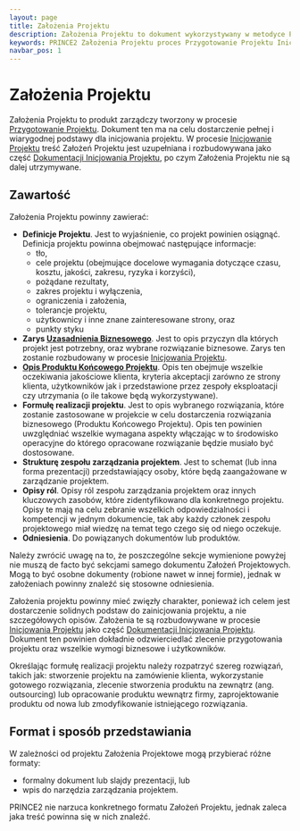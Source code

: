 ```yaml
---
layout: page
title: Założenia Projektu
description: Założenia Projektu to dokument wykorzystywany w metodyce PRINCE2 do dostarczenia pełnej i wiarygodnej podstawy dla inicjowania projektu. Dokument ten wytwarzany jest w procesie Przygotowanie Projektu.
keywords: PRINCE2 Założenia Projektu proces Przygotowanie Projektu Inicjowanie Dokumentacja Inicjowania
navbar_pos: 1
---
```


# Założenia Projektu

Założenia Projektu to produkt zarządczy tworzony w procesie [Przygotowanie Projektu](/prince2/przygotowanie-projektu). Dokument ten ma na celu dostarczenie
pełnej i wiarygodnej podstawy dla inicjowania projektu. W procesie [Inicjowanie Projektu](/prince2/inicjowanie-projektu) treść Założeń Projektu
jest uzupełniana i rozbudowywana jako część [Dokumentacji Inicjowania Projektu](/prince2/opisy-produktow-zarzadczych/dokumentacja-inicjowania-projektu), po czym Założenia Projektu
nie są dalej utrzymywane.

## Zawartość

Założenia Projektu powinny zawierać:

  * **Definicje Projektu**. Jest to wyjaśnienie, co projekt powinien osiągnąć. Definicja projektu powinna obejmować następujące informacje:
    * tło,
    * cele projektu (obejmujące docelowe wymagania dotyczące czasu, kosztu, jakości, zakresu, ryzyka i korzyści),
    * pożądane rezultaty,
    * zakres projektu i wyłączenia,
    * ograniczenia i założenia,
    * tolerancje projektu,
    * użytkownicy i inne znane zainteresowane strony, oraz
    * punkty styku
  * **Zarys [Uzasadnienia Biznesowego](/prince2/opisy-produktow-zarzadczych/uzasadnienie-biznesowe)**. Jest to opis przyczyn dla których projekt jest potrzebny, oraz
wybrane rozwiązanie biznesowe. Zarys ten zostanie rozbudowany w procesie [Inicjowania Projektu](/prince2/inicjowanie-projektu).
  * **[Opis Produktu Końcowego Projektu](/prince2/opisy-produktow-zarzadczych/opis-produktu-koncowego-projektu)**. Opis ten obejmuje wszelkie oczekiwania jakościowe klienta, kryteria akceptacji zarówno ze strony
klienta, użytkowników jak i przedstawione przez zespoły eksploatacji czy utrzymania (o ile takowe będą wykorzystywane).
  * **Formułę realizacji projektu**. Jest to opis wybranego rozwiązania, które zostanie zastosowane w projekcie w celu dostarczenia rozwiązania
biznesowego (Produktu Końcowego Projektu). Opis ten powinien uwzględniać wszelkie wymagana aspekty włączając w to środowisko operacyjne do którego
opracowane rozwiązanie będzie musiało być dostosowane.
  * **Strukturę zespołu zarządzania projektem**. Jest to schemat (lub inna forma prezentacji) przedstawiający osoby, które będą zaangażowane
w zarządzanie projektem.
  * **Opisy ról**. Opisy ról zespołu zarządzania projektem oraz innych kluczowych zasobów, które zidentyfikowano dla konkretnego projektu. Opisy
te mają na celu zebranie wszelkich odpowiedzialności i kompetencji w jednym dokumencie, tak aby każdy członek zespołu projektowego miał wiedzę
na temat tego czego się od niego oczekuje.
  * **Odniesienia**. Do powiązanych dokumentów lub produktów.

Należy zwrócić uwagę na to, że poszczególne sekcje wymienione powyżej nie muszą de facto być sekcjami samego dokumentu Założeń Projektowych. Mogą
to być osobne dokumenty (robione nawet w innej formie), jednak w założeniach powinny znaleźć się stosowne odniesienia.

Założenia projektu powinny mieć zwięzły charakter, ponieważ ich celem jest dostarczenie solidnych podstaw do zainicjowania projektu, a nie szczegółowych
opisów. Założenia te są rozbudowywane w procesie [Inicjowania Projektu](/prince2/inicjowanie-projektu) jako część [Dokumentacji Inicjowania Projektu](/prince2/opisy-produktow-zarzadczych/dokumentacja-inicjowania-projektu).
Dokument ten powinien dokładnie odzwierciedlać zlecenie przygotowania projektu oraz wszelkie wymogi biznesowe i użytkowników.

Określając formułę realizacji projektu należy rozpatrzyć szereg rozwiązań, takich jak: stworzenie projektu na zamówienie klienta, wykorzystanie
gotowego rozwiązania, zlecenie stworzenia produktu na zewnątrz (ang. outsourcing) lub opracowanie produktu wewnątrz firmy, zaprojektowanie produktu
od nowa lub zmodyfikowanie istniejącego rozwiązania.

## Format i sposób przedstawiania

W zależności od projektu Założenia Projektowe mogą przybierać różne formaty:

  * formalny dokument lub slajdy prezentacji, lub
  * wpis do narzędzia zarządzania projektem.

PRINCE2 nie narzuca konkretnego formatu Założeń Projektu, jednak zaleca jaka treść powinna się w nich znaleźć.